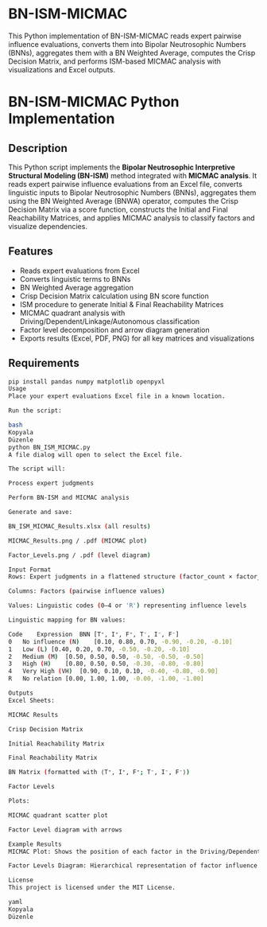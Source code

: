 # BN-ISM-MICMAC
This Python implementation of BN-ISM-MICMAC reads expert pairwise influence evaluations, converts them into Bipolar Neutrosophic Numbers (BNNs), aggregates them with a BN Weighted Average, computes the Crisp Decision Matrix, and performs ISM-based MICMAC analysis with visualizations and Excel outputs.
# BN-ISM-MICMAC Python Implementation

## Description
This Python script implements the **Bipolar Neutrosophic Interpretive Structural Modeling (BN-ISM)** method integrated with **MICMAC analysis**. It reads expert pairwise influence evaluations from an Excel file, converts linguistic inputs to Bipolar Neutrosophic Numbers (BNNs), aggregates them using the BN Weighted Average (BNWA) operator, computes the Crisp Decision Matrix via a score function, constructs the Initial and Final Reachability Matrices, and applies MICMAC analysis to classify factors and visualize dependencies.

## Features
- Reads expert evaluations from Excel
- Converts linguistic terms to BNNs
- BN Weighted Average aggregation
- Crisp Decision Matrix calculation using BN score function
- ISM procedure to generate Initial & Final Reachability Matrices
- MICMAC quadrant analysis with Driving/Dependent/Linkage/Autonomous classification
- Factor level decomposition and arrow diagram generation
- Exports results (Excel, PDF, PNG) for all key matrices and visualizations

## Requirements
```bash
pip install pandas numpy matplotlib openpyxl
Usage
Place your expert evaluations Excel file in a known location.

Run the script:

bash
Kopyala
Düzenle
python BN_ISM_MICMAC.py
A file dialog will open to select the Excel file.

The script will:

Process expert judgments

Perform BN-ISM and MICMAC analysis

Generate and save:

BN_ISM_MICMAC_Results.xlsx (all results)

MICMAC_Results.png / .pdf (MICMAC plot)

Factor_Levels.png / .pdf (level diagram)

Input Format
Rows: Expert judgments in a flattened structure (factor_count × factor_count rows per expert)

Columns: Factors (pairwise influence values)

Values: Linguistic codes (0–4 or 'R') representing influence levels

Linguistic mapping for BN values:

Code	Expression	BNN [T⁺, I⁺, F⁺, T⁻, I⁻, F⁻]
0	No influence (N)	[0.10, 0.80, 0.70, -0.90, -0.20, -0.10]
1	Low (L)	[0.40, 0.20, 0.70, -0.50, -0.20, -0.10]
2	Medium (M)	[0.50, 0.50, 0.50, -0.50, -0.50, -0.50]
3	High (H)	[0.80, 0.50, 0.50, -0.30, -0.80, -0.80]
4	Very High (VH)	[0.90, 0.10, 0.10, -0.40, -0.80, -0.90]
R	No relation	[0.00, 1.00, 1.00, -0.00, -1.00, -1.00]

Outputs
Excel Sheets:

MICMAC Results

Crisp Decision Matrix

Initial Reachability Matrix

Final Reachability Matrix

BN Matrix (formatted with ⟨T⁺, I⁺, F⁺; T⁻, I⁻, F⁻⟩)

Factor Levels

Plots:

MICMAC quadrant scatter plot

Factor Level diagram with arrows

Example Results
MICMAC Plot: Shows the position of each factor in the Driving/Dependent/Linkage/Autonomous quadrants

Factor Levels Diagram: Hierarchical representation of factor influence structure

License
This project is licensed under the MIT License.

yaml
Kopyala
Düzenle
